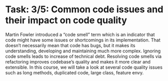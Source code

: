 # Task: 3/5: Common code issues and their impact on code quality

Martin Fowler introduced a “code smell” term which is an indicator that code might have some issues or shortcomings 
in its implementation. That doesn’t necessarily mean that code has bugs, but it makes its understanding, 
developing and maintaining much more complex. Ignoring code smells leads to increase of technical debt. 
Resolving code smells via refactoring improves codebase’s quality and makes it more clear and extensible.
In this course, we will take a look at several code quality issues such as long methods, duplicated code, 
large class, feature envy.
